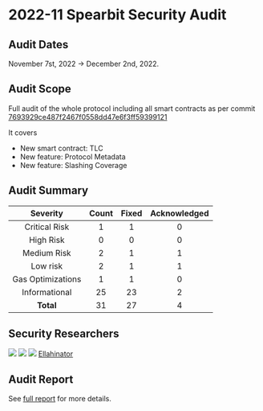 # 2022-11 Spearbit Security Audit

## Audit Dates

November 7st, 2022 -> December 2nd, 2022.

## Audit Scope

Full audit of the whole protocol including all smart contracts as per commit [7693929ce487f2467f0558dd47e6f3ff59399121](https://github.com/liquid-collective/liquid-collective-protocol/pull/174/commits/7693929ce487f2467f0558dd47e6f3ff59399121)

It covers
- New smart contract: TLC
- New feature: Protocol Metadata
- New feature: Slashing Coverage

## Audit Summary

|    **Severity**   | **Count** | **Fixed** | **Acknowledged** |
|:-----------------:|:---------:|:---------:|:----------------:|
|   Critical Risk   |     1     |     1     |         0        |
|     High Risk     |     0     |     0     |         0        |
|    Medium Risk    |     2     |     1     |         1        |
|      Low risk     |     2     |     1     |         1        |
| Gas Optimizations |     1     |     1     |         0        |
|   Informational   |     25    |     23    |         2        |
|     **Total**     |     31    |     27    |         4        |

## Security Researchers

[![](https://github.com/optimumsec.png?size=50)](https://github.com/optimumsec) [![](https://github.com/StErMi.png?size=50)](https://github.com/StErMi) [![](https://github.com/eccentricexit.png?size=50)](https://github.com/eccentricexit) [Ellahinator](https://github.com/Ellahinator)

## Audit Report

See [full report](https://github.com/spearbit/portfolio/blob/master/pdfs/LiquidCollective2-Spearbit-Security-Review.pdf) for more details.
